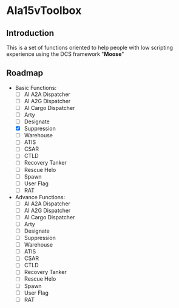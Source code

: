 # Ala15vToolbox
## Introduction
This is a set of functions oriented to help people with low scripting experience using the DCS framework "**Moose**"
## Roadmap
- Basic Functions:
    - [ ] AI A2A Dispatcher
    - [ ] AI A2G Dispatcher
    - [ ] AI Cargo Dispatcher
    - [ ] Arty
    - [ ] Designate
    - [x] Suppression
    - [ ] Warehouse
    - [ ] ATIS
    - [ ] CSAR
    - [ ] CTLD
    - [ ] Recovery Tanker
    - [ ] Rescue Helo
    - [ ] Spawn
    - [ ] User Flag
    - [ ] RAT
- Advance Functions:
    - [ ] AI A2A Dispatcher
    - [ ] AI A2G Dispatcher
    - [ ] AI Cargo Dispatcher
    - [ ] Arty
    - [ ] Designate
    - [ ] Suppression
    - [ ] Warehouse
    - [ ] ATIS
    - [ ] CSAR
    - [ ] CTLD
    - [ ] Recovery Tanker
    - [ ] Rescue Helo
    - [ ] Spawn
    - [ ] User Flag
    - [ ] RAT
